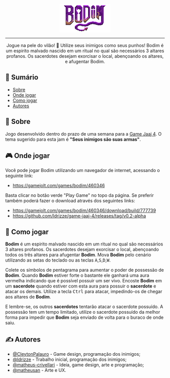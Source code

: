 <p align="center">
 <img width=160px height=90px src="https://raw.githubusercontent.com/ldrizze/game-jaaj-4/master/Assets/Graphics/Screens/Start%20Screen/Sprites/LogoBodim.png" alt="Project logo" title="Seus inimigos são suas armas">
</p>

---

<p align="center">
    Jogue na pele do vilão! 👿 Utilize seus inimigos como seus punhos! Bodim é um espirito malvado nascido em um ritual no qual são necessários 3 altares profanos. Os sacerdotes desejam exorcisar o local, abençoando os altares, e afugentar Bodim.
</p>

## 📝 Sumário

- [Sobre](#about)
- [Onde jogar](#download)
- [Como jogar](#usage)
- [Autores](#authors)

## 🧐 Sobre <a name = "about"></a>

Jogo desenvolvido dentro do prazo de uma semana para a [Game Jaaj 4](http://jams.gamejolt.io/gamejaaj4). O tema sugerido para esta jam é **"Seus inimigos são suas armas"**.

## 🎮 Onde jogar <a name="download"></a>

Você pode jogar Bodim utilizando um navegador de internet, acessando o seguinte link:

- https://gamejolt.com/games/bodim/460346

Basta clicar no botão verde "Play Game" no topo da página. Se preferir também poderá fazer o download através dos seguintes links:

- https://gamejolt.com/games/bodim/460346/download/build/777739
- https://github.com/ldrizze/game-jaaj-4/releases/tag/v0.2-alpha

## 🎈 Como jogar <a name="usage"></a>

**Bodim** é um espirito malvado nascido em um ritual no qual são necessários 3 altares profanos. Os sacerdotes desejam exorcisar o local, abençoando todos os três altares para afugentar **Bodim**. Mova **Bodim** pelo cenário utilizando as setas do teclado ou as teclas <kbd>A</kbd>,<kbd>S</kbd>,<kbd>D</kbd>,<kbd>W</kbd>.

Colete os símbolos de pentagrama para aumentar o poder de possessão de **Bodim**. Quando **Bodim** estiver forte o bastante ele ganhará uma aura vermelha indicando que é possível possuir um ser vivo. Encoste **Bodim** em um **sacerdote** quando estiver com esta aura para possuir o **sacerdote** e atacar os demais. Utilize a tecla <kbd>Ctrl</kbd> para atacar, impedindo-os de chegar aos altares de **Bodim**.

E lembre-se, os outros **sacerdotes** tentarão atacar o sacerdote possuído. A possessão tem um tempo limitado, utilize o sacerdote possuído da melhor forma para impedir que **Bodim** seja enviado de volta para o buraco de onde saiu.

## ✍️ Autores <a name = "authors"></a>

- [@CleytonPalauro](https://github.com/CleytonPalauro) - Game design, programação dos inimigos;
- [@ldrizze](https://github.com/ldrizze) - Trabalho inicial, programação dos inimigos;
- [@matheus-crivellari](https://github.com/matheus-crivellari) - Ideia, game design, arte e programação;
- [@matheusan](https://github.com/matheusan) - Arte e UX.
